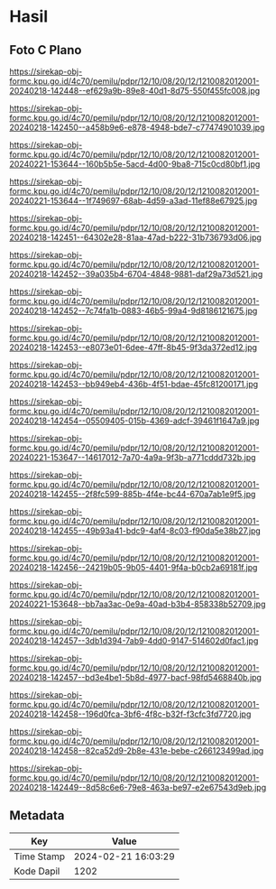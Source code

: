 # Hasil

## Foto C Plano

https://sirekap-obj-formc.kpu.go.id/4c70/pemilu/pdpr/12/10/08/20/12/1210082012001-20240218-142448--ef629a9b-89e8-40d1-8d75-550f455fc008.jpg

https://sirekap-obj-formc.kpu.go.id/4c70/pemilu/pdpr/12/10/08/20/12/1210082012001-20240218-142450--a458b9e6-e878-4948-bde7-c77474901039.jpg

https://sirekap-obj-formc.kpu.go.id/4c70/pemilu/pdpr/12/10/08/20/12/1210082012001-20240221-153644--160b5b5e-5acd-4d00-9ba8-715c0cd80bf1.jpg

https://sirekap-obj-formc.kpu.go.id/4c70/pemilu/pdpr/12/10/08/20/12/1210082012001-20240221-153644--1f749697-68ab-4d59-a3ad-11ef88e67925.jpg

https://sirekap-obj-formc.kpu.go.id/4c70/pemilu/pdpr/12/10/08/20/12/1210082012001-20240218-142451--64302e28-81aa-47ad-b222-31b736793d06.jpg

https://sirekap-obj-formc.kpu.go.id/4c70/pemilu/pdpr/12/10/08/20/12/1210082012001-20240218-142452--39a035b4-6704-4848-9881-daf29a73d521.jpg

https://sirekap-obj-formc.kpu.go.id/4c70/pemilu/pdpr/12/10/08/20/12/1210082012001-20240218-142452--7c74fa1b-0883-46b5-99a4-9d8186121675.jpg

https://sirekap-obj-formc.kpu.go.id/4c70/pemilu/pdpr/12/10/08/20/12/1210082012001-20240218-142453--e8073e01-6dee-47ff-8b45-9f3da372ed12.jpg

https://sirekap-obj-formc.kpu.go.id/4c70/pemilu/pdpr/12/10/08/20/12/1210082012001-20240218-142453--bb949eb4-436b-4f51-bdae-45fc81200171.jpg

https://sirekap-obj-formc.kpu.go.id/4c70/pemilu/pdpr/12/10/08/20/12/1210082012001-20240218-142454--05509405-015b-4369-adcf-39461f1647a9.jpg

https://sirekap-obj-formc.kpu.go.id/4c70/pemilu/pdpr/12/10/08/20/12/1210082012001-20240221-153647--14617012-7a70-4a9a-9f3b-a771cddd732b.jpg

https://sirekap-obj-formc.kpu.go.id/4c70/pemilu/pdpr/12/10/08/20/12/1210082012001-20240218-142455--2f8fc599-885b-4f4e-bc44-670a7ab1e9f5.jpg

https://sirekap-obj-formc.kpu.go.id/4c70/pemilu/pdpr/12/10/08/20/12/1210082012001-20240218-142455--49b93a41-bdc9-4af4-8c03-f90da5e38b27.jpg

https://sirekap-obj-formc.kpu.go.id/4c70/pemilu/pdpr/12/10/08/20/12/1210082012001-20240218-142456--24219b05-9b05-4401-9f4a-b0cb2a69181f.jpg

https://sirekap-obj-formc.kpu.go.id/4c70/pemilu/pdpr/12/10/08/20/12/1210082012001-20240221-153648--bb7aa3ac-0e9a-40ad-b3b4-858338b52709.jpg

https://sirekap-obj-formc.kpu.go.id/4c70/pemilu/pdpr/12/10/08/20/12/1210082012001-20240218-142457--3db1d394-7ab9-4dd0-9147-514602d0fac1.jpg

https://sirekap-obj-formc.kpu.go.id/4c70/pemilu/pdpr/12/10/08/20/12/1210082012001-20240218-142457--bd3e4be1-5b8d-4977-bacf-98fd5468840b.jpg

https://sirekap-obj-formc.kpu.go.id/4c70/pemilu/pdpr/12/10/08/20/12/1210082012001-20240218-142458--196d0fca-3bf6-4f8c-b32f-f3cfc3fd7720.jpg

https://sirekap-obj-formc.kpu.go.id/4c70/pemilu/pdpr/12/10/08/20/12/1210082012001-20240218-142458--82ca52d9-2b8e-431e-bebe-c266123499ad.jpg

https://sirekap-obj-formc.kpu.go.id/4c70/pemilu/pdpr/12/10/08/20/12/1210082012001-20240218-142449--8d58c6e6-79e8-463a-be97-e2e67543d9eb.jpg


## Metadata

| Key        | Value               |
| ---------- | ------------------- |
| Time Stamp | 2024-02-21 16:03:29 |
| Kode Dapil | 1202                |



